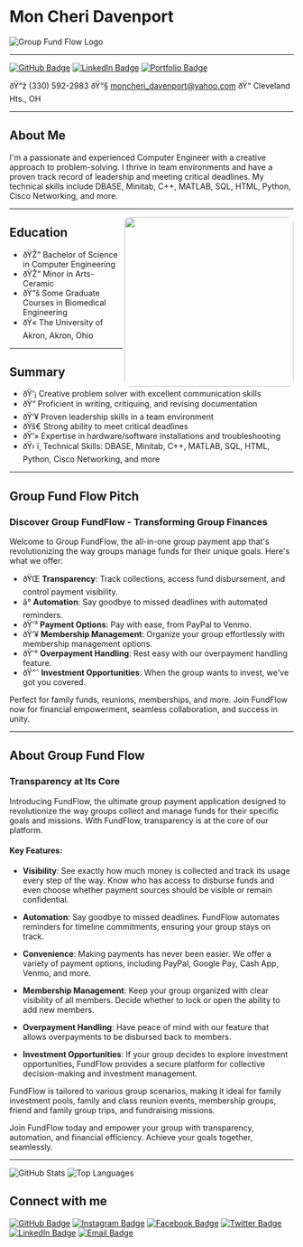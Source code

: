 # Mon Cheri Davenport

![Group Fund Flow Logo]('./../Assets/banner.png)

---

[![GitHub Badge](https://img.shields.io/github/followers/moncheri?style=social)](https://github.com/moncheri)
[![LinkedIn Badge](https://img.shields.io/badge/LinkedIn-Mon%20Cheri%20Davenport-blue)](https://www.linkedin.com/in/moncheri-davenport)
[![Portfolio Badge](https://img.shields.io/badge/Portfolio-View%20My%20Work-green)](https://about.me/moncheri.davenport)


ðŸ“ž (330) 592-2983 ðŸ“§ moncheri_davenport@yahoo.com ðŸ“ Cleveland Hts., OH

---

## About Me

I'm a passionate and experienced Computer Engineer with a creative approach to problem-solving. I thrive in team environments and have a proven track record of leadership and meeting critical deadlines. My technical skills include DBASE, Minitab, C++, MATLAB, SQL, HTML, Python, Cisco Networking, and more.

---

<img align="right"  width="300px" style="border-radius: 10px;" src="./Assets/Cartoon_Sun.webp">



## Education
- ðŸŽ“ Bachelor of Science in Computer Engineering
- ðŸŽ“ Minor in Arts-Ceramic
- ðŸ“š Some Graduate Courses in Biomedical Engineering
- ðŸ« The University of Akron, Akron, Ohio

---

## Summary
- ðŸ’¡ Creative problem solver with excellent communication skills
- ðŸ“ Proficient in writing, critiquing, and revising documentation
- ðŸ‘¥ Proven leadership skills in a team environment
- ðŸš€ Strong ability to meet critical deadlines
- ðŸ’» Expertise in hardware/software installations and troubleshooting
- ðŸ› ï¸ Technical Skills: DBASE, Minitab, C++, MATLAB, SQL, HTML, Python, Cisco Networking, and more

---

## Group Fund Flow Pitch

### Discover Group FundFlow - Transforming Group Finances

Welcome to Group FundFlow, the all-in-one group payment app that's revolutionizing the way groups manage funds for their unique goals. Here's what we offer:

- ðŸŒ **Transparency**: Track collections, access fund disbursement, and control payment visibility.
- â° **Automation**: Say goodbye to missed deadlines with automated reminders.
- ðŸ’³ **Payment Options**: Pay with ease, from PayPal to Venmo.
- ðŸ‘¥ **Membership Management**: Organize your group effortlessly with membership management options.
- ðŸ’° **Overpayment Handling**: Rest easy with our overpayment handling feature.
- ðŸ“ˆ **Investment Opportunities**: When the group wants to invest, we've got you covered.

Perfect for family funds, reunions, memberships, and more. Join FundFlow now for financial empowerment, seamless collaboration, and success in unity.

---

## About Group Fund Flow

### Transparency at Its Core

Introducing FundFlow, the ultimate group payment application designed to revolutionize the way groups collect and manage funds for their specific goals and missions. With FundFlow, transparency is at the core of our platform.

#### Key Features:

- **Visibility**: See exactly how much money is collected and track its usage every step of the way. Know who has access to disburse funds and even choose whether payment sources should be visible or remain confidential.
  
- **Automation**: Say goodbye to missed deadlines. FundFlow automates reminders for timeline commitments, ensuring your group stays on track.

- **Convenience**: Making payments has never been easier. We offer a variety of payment options, including PayPal, Google Pay, Cash App, Venmo, and more.

- **Membership Management**: Keep your group organized with clear visibility of all members. Decide whether to lock or open the ability to add new members.

- **Overpayment Handling**: Have peace of mind with our feature that allows overpayments to be disbursed back to members.

- **Investment Opportunities**: If your group decides to explore investment opportunities, FundFlow provides a secure platform for collective decision-making and investment management.

FundFlow is tailored to various group scenarios, making it ideal for family investment pools, family and class reunion events, membership groups, friend and family group trips, and fundraising missions.

Join FundFlow today and empower your group with transparency, automation, and financial efficiency. Achieve your goals together, seamlessly.

---

![GitHub Stats](https://github-readme-stats.vercel.app/api?username=moncherid&show_icons=true&theme=dark)
![Top Languages](https://github-readme-stats.vercel.app/api/top-langs/?username=moncherid&layout=compact&theme=dark)

## Connect with me

[![GitHub Badge](https://img.shields.io/badge/GitHub-%40moncherid-181717?style=flat&logo=github)](https://github.com/moncherid)
[![Instagram Badge](https://img.shields.io/badge/Instagram-%40moncherid-E4405F?style=flat&logo=instagram)](https://www.instagram.com/moncherid/)
[![Facebook Badge](https://img.shields.io/badge/Facebook-Profile-%231877F2?style=flat&logo=facebook)](https://www.facebook.com/profile.php?id=61551918693321&mibextid=9R9pXO)
[![Twitter Badge](https://img.shields.io/badge/Twitter-%40moncherid-1DA1F2?style=flat&logo=twitter)](https://twitter.com/moncherid)
[![LinkedIn Badge](https://img.shields.io/badge/LinkedIn-Mon%20Cheri%20Davenport-%230077B5?style=flat&logo=linkedin)](https://www.linkedin.com/in/mon-cheri-davenport-86b66968)
[![Email Badge](https://img.shields.io/badge/Email-moncheri_davenport%40yahoo.com-%23D14836?style=flat&logo=yahoo)](mailto:moncheri_davenport@yahoo.com)

